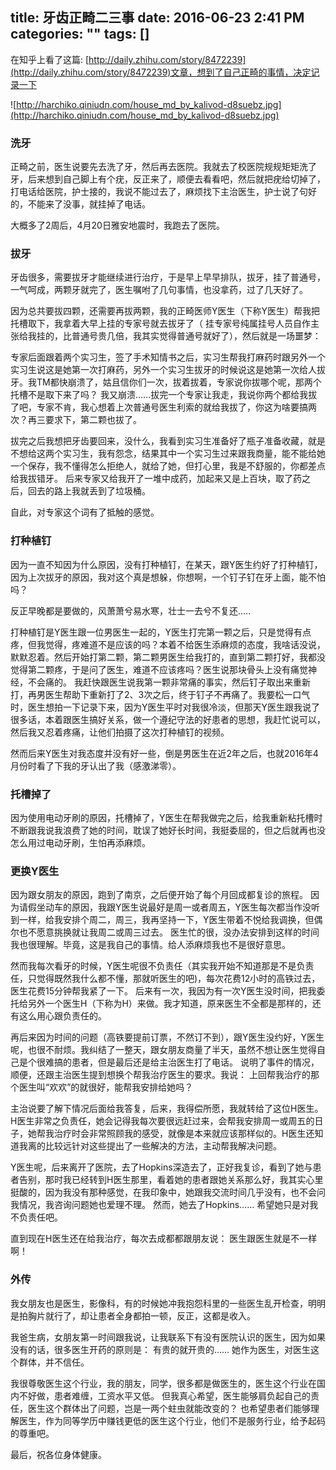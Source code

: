 title: 牙齿正畸二三事
date: 2016-06-23 2:41 PM
categories: ""
tags: []
---

在知乎上看了这篇: [http://daily.zhihu.com/story/8472239](http://daily.zhihu.com/story/8472239)文章，想到了自己正畸的事情，决定记录一下


<!--more-->
![http://harchiko.qiniudn.com/house_md_by_kalivod-d8suebz.jpg](http://harchiko.qiniudn.com/house_md_by_kalivod-d8suebz.jpg)


### 洗牙

正畸之前，医生说要先去洗了牙，然后再去医院。我就去了校医院规规矩矩洗了牙，后来想到自己脚上有个疣，反正来了，顺便去看看吧，然后就把疣给切掉了，
打电话给医院，护士接的，我说不能过去了，麻烦找下主治医生，护士说了句好的，不能来了没事，就挂掉了电话。

大概多了2周后，4月20日雅安地震时，我跑去了医院。

### 拔牙

牙齿很多，需要拔牙才能继续进行治疗，于是早上早早排队，拔牙，挂了普通号，一气呵成，两颗牙就完了，医生嘱咐了几句事情，也没拿药，过了几天好了。

因为总共要拔四颗，还需要再拔两颗，我的正畸医师Y医生（下称Y医生）帮我把托槽取下，我拿着大早上挂的专家号就去拔牙了（ 挂专家号纯属挂号人员自作主张给我挂的，比普通号贵几倍，我其实觉得普通号就好了），然后就是一场噩梦：

专家后面跟着两个实习生，签了手术知情书之后，实习生帮我打麻药时跟另外一个实习生说这是她第一次打麻药，另外一个实习生拔牙的时候说这是她第一次给人拔牙。我TM都快崩溃了，姑且信你们一次，拔着拔着，专家说你拔哪个呢，那两个托槽不是取下来了吗？
我又崩溃……拔完一个专家让我走，我说你两个都给我拔了吧，专家不肯，我心想着上次普通号医生利索的就给我拔了，你这为啥要搞两次？再三要求下，第二颗也拔了。

拔完之后我想把牙齿要回来，没什么，我看到实习生准备好了瓶子准备收藏，就是不想给这两个实习生，我有怨念，结果其中一个实习生过来跟我商量，能不能给她一个保存，我不懂得怎么拒绝人，就给了她，但打心里，我是不舒服的，你都差点给我拔错牙。
后来专家又给我开了一堆中成药，加起来又是上百块，取了药之后，回去的路上我就丢到了垃圾桶。

自此，对专家这个词有了抵触的感觉。

### 打种植钉

因为一直不知因为什么原因，没有打种植钉，在某天，跟Y医生约好了打种植钉，因为上次拔牙的原因，我对这个真是想躲，你想啊，一个钉子钉在牙上面，能不怕吗？

反正早晚都是要做的，风萧萧兮易水寒，壮士一去兮不复还.....

打种植钉是Y医生跟一位男医生一起的，Y医生打完第一颗之后，只是觉得有点疼，但我觉得，疼难道不是应该的吗？本着不给医生添麻烦的态度，我啥话没说，默默忍着。然后开始打第二颗，第二颗男医生给我打的，直到第二颗打好，我都没觉得第二颗疼，于是问了医生，难道不应该疼吗？医生说那块骨头上没有痛觉神经，不会痛的。
我赶快跟医生说我第一颗非常痛的事实，然后钉子取出来重新打，再男医生帮助下重新打了2、3次之后，终于钉子不再痛了。我要松一口气时，医生想拍一下记录下来，因为Y医生平时对我很冷淡，但那天Y医生跟我说了很多话，本着跟医生搞好关系，做一个遵纪守法的好患者的思想，我赶忙说可以，然后我又忍着疼痛，让他们拍摄了这次打种植钉的视频。

然而后来Y医生对我态度并没有好一些，倒是男医生在近2年之后，也就2016年4月份时看了下我的牙认出了我（感激涕零）。

### 托槽掉了

因为使用电动牙刷的原因，托槽掉了，Y医生在帮我做完之后，给我重新粘托槽时不断跟我说我浪费了她的时间，耽误了她好长时间，我挺委屈的，但之后就再也没怎么用过电动牙刷，生怕再添麻烦。

### 更换Y医生

因为跟女朋友的原因，跑到了南京，之后便开始了每个月回成都复诊的旅程。
因为请假坐动车的原因，我跟Y医生说最好是周一或者周五，Y医生每次都当作没听到一样，给我安排个周二，周三，我再坚持一下，Y医生带着不悦给我调换，但偶尔也不愿意挑换就让我周二或周三过去。
医生忙的很，没办法安排到这样的时间我也很理解。毕竟，这是我自己的事情。给人添麻烦我也不是很好意思。

然而我每次看牙的时候，Y医生呢很不负责任（其实我开始不知道那是不是负责任，只觉得既然我什么都不懂，那就听医生的吧)，每次花费12小时的高铁过去，医生花费15分钟帮我紧了一下。
后来有一次，我因为有一次Y医生没时间，把我委托给另外一个医生H（下称为H）来做。我才知道，原来医生不全都是那样的，还有这么用心跟负责任的。

再后来因为时间的问题（高铁要提前订票，不然订不到），跟Y医生没约好，Y医生呢，也很不耐烦。我纠结了一整天，跟女朋友商量了半天，虽然不想让医生觉得自己是个很难搞的患者，但是最后还是给主治医生打了电话。
说明了事件的情况，顺便，还跟主治医生提到想换个帮我治疗医生的要求。我说： 上回帮我治疗的那个医生叫“欢欢”的就很好，能帮我安排给她吗？

主治说要了解下情况后面给我答复，后来，我得偿所愿，我就转给了这位H医生。
H医生非常之负责任，她会记得我每次要很远赶过来，会帮我安排周一或周五的日子，她帮我治疗时会非常照顾我的感受，就像是本来就应该那样似的。H医生还知道我离的比较远针对这些提出了一些解决的方法，主动帮我解决问题。

Y医生呢，后来离开了医院，去了Hopkins深造去了，正好我复诊，看到了她与患者告别，那时我已经转到H医生那里，看着她的患者跟她关系那么好，我其实心里挺酸的，因为我没有那种感觉，在我印象中，她跟我交流时间几乎没有，也不会问我情况，我咨询问题她也爱理不理。
然而，她去了Hopkins……  希望她只是对我不负责任吧。

直到现在H医生还在给我治疗，每次去成都都跟朋友说： 医生跟医生就是不一样啊！

### 外传

我女朋友也是医生，影像科，有的时候她冲我抱怨科里的一些医生乱开检查，明明是拍胸片就行了，却让患者全身都拍一顿，反正，这都是收入。

我爸生病，女朋友第一时间跟我说，让我联系下有没有医院认识的医生，因为如果没有的话，很多医生开药的原则是： 有贵的就开贵的……
她作为医生，对医生这个群体，并不信任。

我很尊敬医生这个行业，我的朋友，同学，很多都是做医生的，医生这个行业在国内不好做，患者难缠，工资水平又低。
但我真心希望，医生能够肩负起自己的责任，医生这个群体出了问题，岂是一两个蛀虫就能改变的？ 
也希望患者们能够理解医生，作为同等学历中赚钱更低的医生这个行业，他们不是服务行业，给予起码的尊重吧。

最后，祝各位身体健康。
